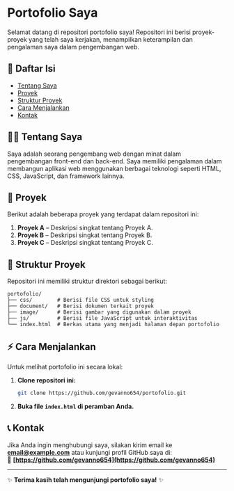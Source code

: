 # Portofolio Saya

Selamat datang di repositori portofolio saya! Repositori ini berisi proyek-proyek yang telah saya kerjakan, menampilkan keterampilan dan pengalaman saya dalam pengembangan web.

## 📌 Daftar Isi
- [Tentang Saya](#tentang-saya)
- [Proyek](#proyek)
- [Struktur Proyek](#struktur-proyek)
- [Cara Menjalankan](#cara-menjalankan)
- [Kontak](#kontak)

## 👨‍💻 Tentang Saya
Saya adalah seorang pengembang web dengan minat dalam pengembangan front-end dan back-end. Saya memiliki pengalaman dalam membangun aplikasi web menggunakan berbagai teknologi seperti HTML, CSS, JavaScript, dan framework lainnya.

## 🚀 Proyek
Berikut adalah beberapa proyek yang terdapat dalam repositori ini:
1. **Proyek A** – Deskripsi singkat tentang Proyek A.
2. **Proyek B** – Deskripsi singkat tentang Proyek B.
3. **Proyek C** – Deskripsi singkat tentang Proyek C.

## 📂 Struktur Proyek
Repositori ini memiliki struktur direktori sebagai berikut:

```
portofolio/
├── css/        # Berisi file CSS untuk styling
├── document/   # Berisi dokumen terkait proyek
├── image/      # Berisi gambar yang digunakan dalam proyek
├── js/         # Berisi file JavaScript untuk interaktivitas
└── index.html  # Berkas utama yang menjadi halaman depan portofolio
```

## ⚡ Cara Menjalankan
Untuk melihat portofolio ini secara lokal:

1. **Clone repositori ini:**  
   ```bash
   git clone https://github.com/gevanno654/portofolio.git
   ```
2. **Buka file `index.html` di peramban Anda.**

## 📞 Kontak
Jika Anda ingin menghubungi saya, silakan kirim email ke **[email@example.com](mailto:email@example.com)** atau kunjungi profil GitHub saya di:  
🔗 **[https://github.com/gevanno654](https://github.com/gevanno654)**

---  
✨ **Terima kasih telah mengunjungi portofolio saya!** ✨